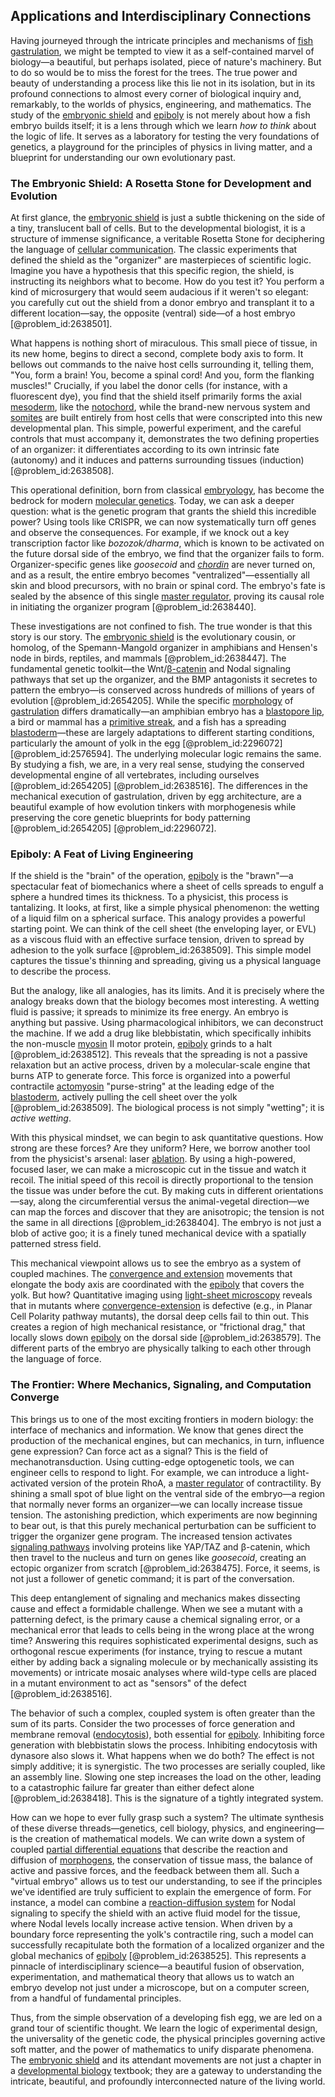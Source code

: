 ## Applications and Interdisciplinary Connections

Having journeyed through the intricate principles and mechanisms of [fish gastrulation](@article_id:199218), we might be tempted to view it as a self-contained marvel of biology—a beautiful, but perhaps isolated, piece of nature's machinery. But to do so would be to miss the forest for the trees. The true power and beauty of understanding a process like this lie not in its isolation, but in its profound connections to almost every corner of biological inquiry and, remarkably, to the worlds of physics, engineering, and mathematics. The study of the [embryonic shield](@article_id:268667) and [epiboly](@article_id:261947) is not merely about how a fish embryo builds itself; it is a lens through which we learn *how to think* about the logic of life. It serves as a laboratory for testing the very foundations of genetics, a playground for the principles of physics in living matter, and a blueprint for understanding our own evolutionary past.

### The Embryonic Shield: A Rosetta Stone for Development and Evolution

At first glance, the [embryonic shield](@article_id:268667) is just a subtle thickening on the side of a tiny, translucent ball of cells. But to the developmental biologist, it is a structure of immense significance, a veritable Rosetta Stone for deciphering the language of [cellular communication](@article_id:147964). The classic experiments that defined the shield as the "organizer" are masterpieces of scientific logic. Imagine you have a hypothesis that this specific region, the shield, is instructing its neighbors what to become. How do you test it? You perform a kind of microsurgery that would seem audacious if it weren't so elegant: you carefully cut out the shield from a donor embryo and transplant it to a different location—say, the opposite (ventral) side—of a host embryo [@problem_id:2638501].

What happens is nothing short of miraculous. This small piece of tissue, in its new home, begins to direct a second, complete body axis to form. It bellows out commands to the naive host cells surrounding it, telling them, "You, form a brain! You, become a spinal cord! And you, form the flanking muscles!" Crucially, if you label the donor cells (for instance, with a fluorescent dye), you find that the shield itself primarily forms the axial [mesoderm](@article_id:141185), like the [notochord](@article_id:260141), while the brand-new nervous system and [somites](@article_id:186669) are built entirely from host cells that were conscripted into this new developmental plan. This simple, powerful experiment, and the careful controls that must accompany it, demonstrates the two defining properties of an organizer: it differentiates according to its own intrinsic fate (autonomy) and it induces and patterns surrounding tissues (induction) [@problem_id:2638508].

This operational definition, born from classical [embryology](@article_id:275005), has become the bedrock for modern [molecular genetics](@article_id:184222). Today, we can ask a deeper question: what is the genetic program that grants the shield this incredible power? Using tools like CRISPR, we can now systematically turn off genes and observe the consequences. For example, if we knock out a key transcription factor like *bozozok/dharma*, which is known to be activated on the future dorsal side of the embryo, we find that the organizer fails to form. Organizer-specific genes like *goosecoid* and *[chordin](@article_id:267608)* are never turned on, and as a result, the entire embryo becomes "ventralized"—essentially all skin and blood precursors, with no brain or spinal cord. The embryo's fate is sealed by the absence of this single [master regulator](@article_id:265072), proving its causal role in initiating the organizer program [@problem_id:2638440].

These investigations are not confined to fish. The true wonder is that this story is our story. The [embryonic shield](@article_id:268667) is the evolutionary cousin, or homolog, of the Spemann-Mangold organizer in amphibians and Hensen's node in birds, reptiles, and mammals [@problem_id:2638447]. The fundamental genetic toolkit—the Wnt/[β-catenin](@article_id:262088) and Nodal signaling pathways that set up the organizer, and the BMP antagonists it secretes to pattern the embryo—is conserved across hundreds of millions of years of evolution [@problem_id:2654205]. While the specific [morphology](@article_id:272591) of [gastrulation](@article_id:144694) differs dramatically—an amphibian embryo has a [blastopore lip](@article_id:272953), a bird or mammal has a [primitive streak](@article_id:140177), and a fish has a spreading [blastoderm](@article_id:271901)—these are largely adaptations to different starting conditions, particularly the amount of yolk in the egg [@problem_id:2296072] [@problem_id:2576594]. The underlying molecular logic remains the same. By studying a fish, we are, in a very real sense, studying the conserved developmental engine of all vertebrates, including ourselves [@problem_id:2654205] [@problem_id:2638516]. The differences in the mechanical execution of gastrulation, driven by egg architecture, are a beautiful example of how evolution tinkers with morphogenesis while preserving the core genetic blueprints for body patterning [@problem_id:2654205] [@problem_id:2296072].

### Epiboly: A Feat of Living Engineering

If the shield is the "brain" of the operation, [epiboly](@article_id:261947) is the "brawn"—a spectacular feat of biomechanics where a sheet of cells spreads to engulf a sphere a hundred times its thickness. To a physicist, this process is tantalizing. It looks, at first, like a simple physical phenomenon: the wetting of a liquid film on a spherical surface. This analogy provides a powerful starting point. We can think of the cell sheet (the enveloping layer, or EVL) as a viscous fluid with an effective surface tension, driven to spread by adhesion to the yolk surface [@problem_id:2638509]. This simple model captures the tissue's thinning and spreading, giving us a physical language to describe the process.

But the analogy, like all analogies, has its limits. And it is precisely where the analogy breaks down that the biology becomes most interesting. A wetting fluid is passive; it spreads to minimize its free energy. An embryo is anything but passive. Using pharmacological inhibitors, we can deconstruct the machine. If we add a drug like blebbistatin, which specifically inhibits the non-muscle [myosin](@article_id:172807) II motor protein, [epiboly](@article_id:261947) grinds to a halt [@problem_id:2638512]. This reveals that the spreading is not a passive relaxation but an active process, driven by a molecular-scale engine that burns ATP to generate force. This force is organized into a powerful contractile [actomyosin](@article_id:173362) "purse-string" at the leading edge of the [blastoderm](@article_id:271901), actively pulling the cell sheet over the yolk [@problem_id:2638509]. The biological process is not simply "wetting"; it is *active wetting*.

With this physical mindset, we can begin to ask quantitative questions. How strong are these forces? Are they uniform? Here, we borrow another tool from the physicist's arsenal: laser [ablation](@article_id:152815). By using a high-powered, focused laser, we can make a microscopic cut in the tissue and watch it recoil. The initial speed of this recoil is directly proportional to the tension the tissue was under before the cut. By making cuts in different orientations—say, along the circumferential versus the animal-vegetal direction—we can map the forces and discover that they are anisotropic; the tension is not the same in all directions [@problem_id:2638404]. The embryo is not just a blob of active goo; it is a finely tuned mechanical device with a spatially patterned stress field.

This mechanical viewpoint allows us to see the embryo as a system of coupled machines. The [convergence and extension](@article_id:262058) movements that elongate the body axis are coordinated with the [epiboly](@article_id:261947) that covers the yolk. But how? Quantitative imaging using [light-sheet microscopy](@article_id:190806) reveals that in mutants where [convergence-extension](@article_id:196065) is defective (e.g., in Planar Cell Polarity pathway mutants), the dorsal deep cells fail to thin out. This creates a region of high mechanical resistance, or "frictional drag," that locally slows down [epiboly](@article_id:261947) on the dorsal side [@problem_id:2638579]. The different parts of the embryo are physically talking to each other through the language of force.

### The Frontier: Where Mechanics, Signaling, and Computation Converge

This brings us to one of the most exciting frontiers in modern biology: the interface of mechanics and information. We know that genes direct the production of the mechanical engines, but can mechanics, in turn, influence gene expression? Can force act as a signal? This is the field of mechanotransduction. Using cutting-edge optogenetic tools, we can engineer cells to respond to light. For example, we can introduce a light-activated version of the protein RhoA, a [master regulator](@article_id:265072) of contractility. By shining a small spot of blue light on the ventral side of the embryo—a region that normally never forms an organizer—we can locally increase tissue tension. The astonishing prediction, which experiments are now beginning to bear out, is that this purely mechanical perturbation can be sufficient to trigger the organizer gene program. The increased tension activates [signaling pathways](@article_id:275051) involving proteins like YAP/TAZ and β-catenin, which then travel to the nucleus and turn on genes like *goosecoid*, creating an ectopic organizer from scratch [@problem_id:2638475]. Force, it seems, is not just a follower of genetic command; it is part of the conversation.

This deep entanglement of signaling and mechanics makes dissecting cause and effect a formidable challenge. When we see a mutant with a patterning defect, is the primary cause a chemical signaling error, or a mechanical error that leads to cells being in the wrong place at the wrong time? Answering this requires sophisticated experimental designs, such as orthogonal rescue experiments (for instance, trying to rescue a mutant either by adding back a signaling molecule or by mechanically assisting its movements) or intricate mosaic analyses where wild-type cells are placed in a mutant environment to act as "sensors" of the defect [@problem_id:2638516].

The behavior of such a complex, coupled system is often greater than the sum of its parts. Consider the two processes of force generation and membrane removal ([endocytosis](@article_id:137268)), both essential for [epiboly](@article_id:261947). Inhibiting force generation with blebbistatin slows the process. Inhibiting endocytosis with dynasore also slows it. What happens when we do both? The effect is not simply additive; it is synergistic. The two processes are serially coupled, like an assembly line. Slowing one step increases the load on the other, leading to a catastrophic failure far greater than either defect alone [@problem_id:2638418]. This is the signature of a tightly integrated system.

How can we hope to ever fully grasp such a system? The ultimate synthesis of these diverse threads—genetics, cell biology, physics, and engineering—is the creation of mathematical models. We can write down a system of coupled [partial differential equations](@article_id:142640) that describe the reaction and diffusion of [morphogens](@article_id:148619), the conservation of tissue mass, the balance of active and passive forces, and the feedback between them all. Such a "virtual embryo" allows us to test our understanding, to see if the principles we've identified are truly sufficient to explain the emergence of form. For instance, a model can combine a [reaction-diffusion system](@article_id:155480) for Nodal signaling to specify the shield with an active fluid model for the tissue, where Nodal levels locally increase active tension. When driven by a boundary force representing the yolk's contractile ring, such a model can successfully recapitulate both the formation of a localized organizer and the global mechanics of [epiboly](@article_id:261947) [@problem_id:2638525]. This represents a pinnacle of interdisciplinary science—a beautiful fusion of observation, experimentation, and mathematical theory that allows us to watch an embryo develop not just under a microscope, but on a computer screen, from a handful of fundamental principles.

Thus, from the simple observation of a developing fish egg, we are led on a grand tour of scientific thought. We learn the logic of experimental design, the universality of the genetic code, the physical principles governing active soft matter, and the power of mathematics to unify disparate phenomena. The [embryonic shield](@article_id:268667) and its attendant movements are not just a chapter in a [developmental biology](@article_id:141368) textbook; they are a gateway to understanding the intricate, beautiful, and profoundly interconnected nature of the living world.